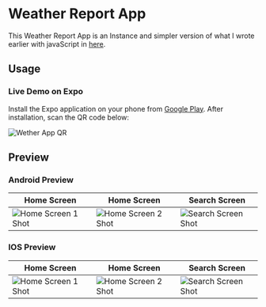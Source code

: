 # Weather Report App
This Weather Report App is an Instance and simpler version of what I wrote earlier with javaScript in [here](https://github.com/miladMAPS/weaher-report).


## Usage
### Live Demo on Expo
Install the Expo application on your phone from [Google Play](https://play.google.com/store/apps/details?id=host.exp.exponent&hl=en).
After installation, scan the QR code below:

![Wether App QR](http://s7.picofile.com/file/8385066042/WetherApp_QR.png)

## Preview
### Android Preview
|Home Screen|Home Screen|Search Screen|
|-|-|-|
![Home Screen 1 Shot](http://s6.picofile.com/file/8385061776/Home_Screen_1.png)|![Home Screen 2 Shot](http://s7.picofile.com/file/8385061834/Home_Screen_2.png)|![Search Screen Shot](http://s7.picofile.com/file/8385062576/SearchScreen.png)

### IOS Preview
|Home Screen|Home Screen|Search Screen|
|-|-|-|
![Home Screen 1 Shot](http://s6.picofile.com/file/8385064350/Home_Screen_ios_1.png)|![Home Screen 2 Shot](http://s7.picofile.com/file/8385064418/Home_Screen_ios_2.png)|![Search Screen Shot](http://s7.picofile.com/file/8385064450/Search_Screen_ios.png)